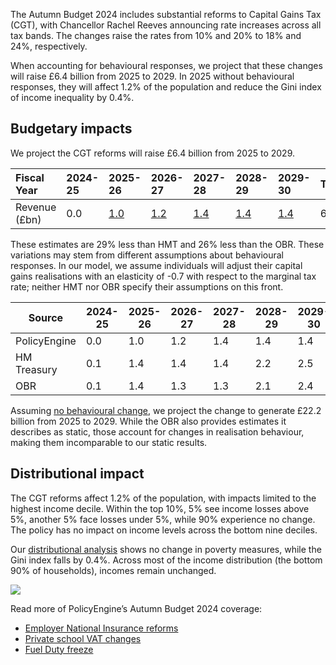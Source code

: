 The Autumn Budget 2024 includes substantial reforms to Capital Gains Tax (CGT), with Chancellor Rachel Reeves announcing rate increases across all tax bands. The changes raise the rates from 10% and 20% to 18% and 24%, respectively.

When accounting for behavioural responses, we project that these changes will raise £6.4 billion from 2025 to 2029\. In 2025 without behavioural responses, they will affect 1.2% of the population and reduce the Gini index of income inequality by 0.4%.

## Budgetary impacts

We project the CGT reforms will raise £6.4 billion from 2025 to 2029\.

| Fiscal Year | 2024-25 | 2025-26 | 2026-27 | 2027-28 | 2028-29 | 2029-30 | Total |
| :---- | :---- | :---- | :---- | :---- | :---- | :---- | :---- |
| Revenue (£bn) | 0.0 | [1.0](https://policyengine.org/uk/policy?focus=policyOutput.policyBreakdown&reform=69739&region=uk&timePeriod=2025&baseline=1) | [1.2](https://policyengine.org/uk/policy?focus=policyOutput.policyBreakdown&reform=69739&region=uk&timePeriod=2026&baseline=1) | [1.4](https://policyengine.org/uk/policy?focus=policyOutput.policyBreakdown&reform=69739&region=uk&timePeriod=2027&baseline=1) | [1.4](https://policyengine.org/uk/policy?focus=policyOutput.policyBreakdown&reform=69739&region=uk&timePeriod=2028&baseline=1) | [1.4](https://policyengine.org/uk/policy?focus=policyOutput.policyBreakdown&reform=69739&region=uk&timePeriod=2029&baseline=1) | 6.4 |

These estimates are 29% less than HMT and 26% less than the OBR. These variations may stem from different assumptions about behavioural responses. In our model, we assume individuals will adjust their capital gains realisations with an elasticity of \-0.7 with respect to the marginal tax rate; neither HMT nor OBR specify their assumptions on this front.

| Source | 2024-25 | 2025-26 | 2026-27 | 2027-28 | 2028-29 | 2029-30 | Total |
| ----- | ----- | ----- | ----- | ----- | ----- | ----- | ----- |
| PolicyEngine | 0.0 | 1.0 | 1.2 | 1.4 | 1.4 | 1.4 | 6.4 |
| HM Treasury | 0.1 | 1.4 | 1.4 | 1.4 | 2.2 | 2.5 | 9.0 |
| OBR | 0.1 | 1.4 | 1.3 | 1.3 | 2.1 | 2.4 | 8.6 |

Assuming [no behavioural change](https://policyengine.org/uk/policy?focus=policyOutput.policyBreakdown&reform=69732&region=uk&timePeriod=2025&baseline=1), we project the change to generate £22.2 billion from 2025 to 2029\. While the OBR also provides estimates it describes as static, those account for changes in realisation behaviour, making them incomparable to our static results.

## Distributional impact

The CGT reforms affect 1.2% of the population, with impacts limited to the highest income decile. Within the top 10%, 5% see income losses above 5%, another 5% face losses under 5%, while 90% experience no change. The policy has no impact on income levels across the bottom nine deciles.

Our [distributional analysis](https://policyengine.org/uk/policy?focus=policyOutput.inequalityImpact&reform=69732&region=uk&timePeriod=2025&baseline=1) shows no change in poverty measures, while the Gini index falls by 0.4%. Across most of the income distribution (the bottom 90% of households), incomes remain unchanged.

![](/images/posts/cgt-autumn-budget-pic/cgt-win-loser.png)

Read more of PolicyEngine’s Autumn Budget 2024 coverage:

- [Employer National Insurance reforms](https://policyengine.org/uk/research/autumn-budget-24-employer-ni)  
- [Private school VAT changes](https://policyengine.org/uk/research/vat-school-comparison)  
- [Fuel Duty freeze](https://policyengine.org/uk/research/autumn-budget-24-fuel-duty)